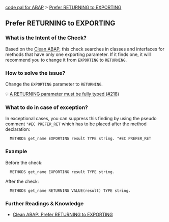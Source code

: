 [code pal for ABAP](../README.md) > [Prefer RETURNING to EXPORTING](prefer-returning-to-exporting.md)

## Prefer RETURNING to EXPORTING

### What is the Intent of the Check?

Based on the [Clean ABAP](https://github.com/SAP/styleguides/blob/main/clean-abap/CleanABAP.md#prefer-returning-to-exporting), this check searches in classes and interfaces for methods that have only one exporting parameter. If it finds one, it will recommend you to change it from `EXPORTING` to `RETURNING`. 

### How to solve the issue?

Change the `EXPORTING` parameter to `RETURNING`.

:bulb: [A RETURNING parameter must be fully typed (#218)](https://github.com/SAP/styleguides/issues/218)

### What to do in case of exception?

In exceptional cases, you can suppress this finding by using the pseudo comment `"#EC PREFER_RET` which has to be placed after the method declaration:

```abap
  METHODS get_name EXPORTING result TYPE string. "#EC PREFER_RET
```

### Example

Before the check:

```abap
  METHODS get_name EXPORTING result TYPE string.
```

After the check:

```abap
  METHODS get_name RETURNING VALUE(result) TYPE string.
```

### Further Readings & Knowledge

* [Clean ABAP: Prefer RETURNING to EXPORTING](https://github.com/SAP/styleguides/blob/main/clean-abap/CleanABAP.md#prefer-returning-to-exporting)

